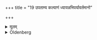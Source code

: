 +++
title = "19 उपताम्य कल्याणं ध्यायन्नभिपर्यावर्तमानो"

+++

<details><summary>मूलम्</summary>

उपताम्य कल्याणं ध्यायन्नभिपर्यावर्तमानो जपेत् अमी मदन्त पितरो यथाभागमावृषायिषतेति १९
</details>

<details><summary>Oldenberg</summary>

20. Holding his breath and fixing his thoughts on something good he should, while turning back (in the same way), murmur: 'The Fathers have enjoyed themselves; they have shown their manly vigour each for his part' (MB. II, 3, 7).
</details>
